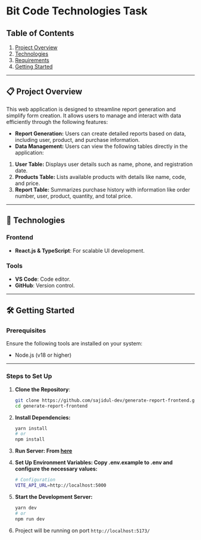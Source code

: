 # Bit Code Technologies Task

## Table of Contents

1. [Project Overview](#project-overview)
2. [Technologies](#technologies)
3. [Requirements](#requirements)
4. [Getting Started](#getting-started)

---

## **📋 Project Overview**

This web application is designed to streamline report generation and simplify form creation. It allows users to manage and interact with data efficiently through the following features:

- **Report Generation:** Users can create detailed reports based on data, including user, product, and purchase information.
- **Data Management:** Users can view the following tables directly in the application:

1. **User Table:** Displays user details such as name, phone, and registration date.
2. **Products Table:** Lists available products with details like name, code, and price.
3. **Report Table:** Summarizes purchase history with information like order number, user, product, quantity, and total price.

---

## **🚀 Technologies**

### **Frontend**

- **React.js & TypeScript**: For scalable UI development.

### **Tools**

- **VS Code**: Code editor.
- **GitHub**: Version control.

---

## **🛠️ Getting Started**

### **Prerequisites**

Ensure the following tools are installed on your system:

- Node.js (v18 or higher)

---

### **Steps to Set Up**

1. **Clone the Repository**:
   ```bash
   git clone https://github.com/sajidul-dev/generate-report-frontend.git
   cd generate-report-frontend
   ```
2. **Install Dependencies:**
   ```bash
   yarn install
   # or
   npm install
   ```
3. **Run Server: From [here](https://github.com/sajidul-dev/genrate-report-server)**

4. **Set Up Environment Variables: Copy .env.example to .env and configure the necessary values:**

   ```bash
   # Configuration
   VITE_API_URL=http://localhost:5000
   ```

5. **Start the Development Server:**
   ```bash
   yarn dev
   # or
   npm run dev
   ```
6. Project will be running on port `http://localhost:5173/`
